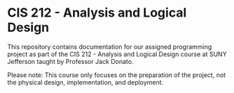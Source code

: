 # CIS 212 - Analysis and Logical Design
This repository contains documentation for our assigned programming project as part of the CIS 212 - Analysis and Logical Design course at SUNY Jefferson taught by Professor Jack Donato.

Please note: This course only focuses on the preparation of the project, not the physical design, implementation, and deployment.
